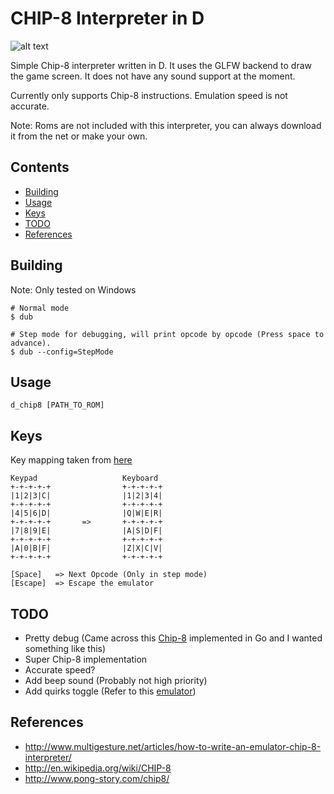 CHIP-8 Interpreter in D
=======================
![alt text](https://gitlab.com/zhgoh/d_chip8/-/raw/master/screenshots/Pong.png)

Simple Chip-8 interpreter written in D. It uses the GLFW backend to draw the game screen. It does not have any sound support at the moment.

Currently only supports Chip-8 instructions. Emulation speed is not accurate.

Note: Roms are not included with this interpreter, you can always download it from the net or make your own.

Contents
--------
* [Building](#building)
* [Usage](#usage)
* [Keys](#keys)
* [TODO](#todo)
* [References](#references)

Building
--------
Note: Only tested on Windows

    # Normal mode
    $ dub
    
    # Step mode for debugging, will print opcode by opcode (Press space to advance).
    $ dub --config=StepMode
    
Usage
-----
    d_chip8 [PATH_TO_ROM]
    
Keys
----
Key mapping taken from [here](http://www.multigesture.net/articles/how-to-write-an-emulator-chip-8-interpreter/)

    Keypad                   Keyboard
    +-+-+-+-+                +-+-+-+-+
    |1|2|3|C|                |1|2|3|4|
    +-+-+-+-+                +-+-+-+-+
    |4|5|6|D|                |Q|W|E|R|
    +-+-+-+-+       =>       +-+-+-+-+
    |7|8|9|E|                |A|S|D|F|
    +-+-+-+-+                +-+-+-+-+
    |A|0|B|F|                |Z|X|C|V|
    +-+-+-+-+                +-+-+-+-+
    
    [Space]   => Next Opcode (Only in step mode)
    [Escape]  => Escape the emulator
    
TODO
----
* Pretty debug (Came across this [Chip-8](https://massung.github.io/CHIP-8/) implemented in Go and I wanted something like this)
* Super Chip-8 implementation
* Accurate speed?
* Add beep sound (Probably not high priority)
* Add quirks toggle (Refer to this [emulator](https://mir3z.github.io/chip8-emu/doc/#toc1))
    
References
----------
* http://www.multigesture.net/articles/how-to-write-an-emulator-chip-8-interpreter/
* http://en.wikipedia.org/wiki/CHIP-8
* http://www.pong-story.com/chip8/
